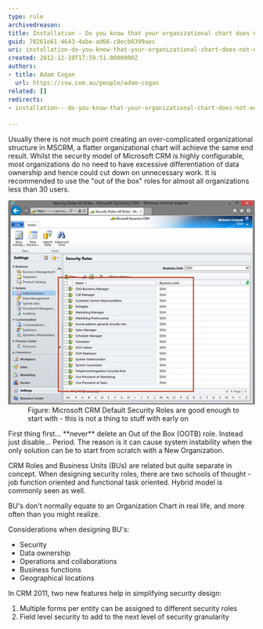 ```yaml
---
type: rule
archivedreason: 
title: Installation - Do you know that your organizational chart does not equal your CRM Business Units?
guid: 70261e61-4643-4abe-ad66-c8ecb0399aec
uri: installation-do-you-know-that-your-organizational-chart-does-not-equal-your-crm-business-units
created: 2012-12-10T17:59:51.0000000Z
authors:
- title: Adam Cogan
  url: https://ssw.com.au/people/adam-cogan
related: []
redirects:
- installation---do-you-know-that-your-organizational-chart-does-not-equal-your-crm-business-units

---
```


Usually there is not much point creating an over-complicated organizational structure in MSCRM, a flatter organizational chart will achieve the same end result. Whilst the security model of Microsoft CRM is highly configurable, most organizations do no need to have excessive differentiation of data ownership and hence could cut down on unnecessary work. It is recommended to use the "out of the box" roles for almost all organizations less than 30 users.

<!--endintro-->
<dl class="image">                    <dt><img alt="Microsoft CRM Default Security Roles are good enough to start with" src="CRM-Default-Role.jpg"></dt>
                    <dd>Figure: Microsoft CRM Default Security Roles are good enough to start with - this is not a thing to stuff with early on</dd>
                </dl>
First thing first...  **never** delete an Out of the Box (OOTB) role. Instead just disable... Period. The reason is it can cause system instability when the only solution can be to start from scratch with a New Organization.

CRM Roles and Business Units (BUs) are related but quite separate in concept. When designing security roles, there are two schools of thought - job function oriented and functional task oriented. Hybrid model is commonly seen as well.

BU's don't normally equate to an Organization Chart in real life, and more often than you might realize.

Considerations when designing BU's:

* Security
* Data ownership
* Operations and collaborations
* Business functions
* Geographical locations


In CRM 2011, two new features help in simplifying security design:

1. Multiple forms per entity can be assigned to different security roles
2. Field level security to add to the next level of security granularity
